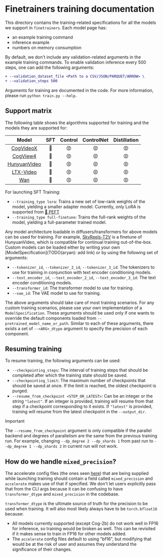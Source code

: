 # Finetrainers training documentation

This directory contains the training-related specifications for all the models we support in `finetrainers`. Each model page has:
- an example training command
- inference example
- numbers on memory consumption

By default, we don't include any validation-related arguments in the example training commands. To enable validation inference every 500 steps, one can add the following arguments:

```diff
+ --validation_dataset_file <Path to a CSV/JSON/PARQUET/ARROW> \
+ --validation_steps 500
```

Arguments for training are documented in the code. For more information, please run `python train.py --help`.

## Support matrix

The following table shows the algorithms supported for training and the models they are supported for:

| Model                                     | SFT | Control | ControlNet | Distillation |
|:-----------------------------------------:|:---:|:-------:|:----------:|:------------:|
| [CogVideoX](./cogvideox.md)               | 🤗 | 😡 | 😡 | 😡 |
| [CogView4](./cogview4.md)                 | 🤗 | 😡 | 😡 | 😡 |
| [HunyuanVideo](./hunyuan_video.md)        | 🤗 | 😡 | 😡 | 😡 |
| [LTX-Video](./ltx_video.md)               | 🤗 | 😡 | 😡 | 😡 |
| [Wan](./wan.md)                           | 🤗 | 😡 | 😡 | 😡 |

For launching SFT Training:
- `--training_type lora`: Trains a new set of low-rank weights of the model, yielding a smaller adapter model. Currently, only LoRA is supported from [🤗 PEFT](https://github.com/huggingface/peft)
- `--training_type full-finetune`: Trains the full-rank weights of the model, yielding a full-parameter trained model.

Any model architecture loadable in diffusers/transformers for above models can be used for training. For example, [SkyReels-T2V](https://huggingface.co/Skywork/SkyReels-V1-Hunyuan-T2V) is a finetune of HunyuanVideo, which is compatible for continual training out-of-the-box. Custom models can be loaded either by writing your own [ModelSpecification](TODO(aryan): add link) or by using the following set of arguments:
- `--tokenizer_id`, `--tokenizer_2_id`, `--tokenizer_3_id`: The tokenizers to use for training in conjunction with text encoder conditioning models.
- `--text_encoder_id`, `--text_encoder_2_id`, `--text_encoder_3_id`: The text encoder conditioning models.
- `--transformer_id`: The transformer model to use for training.
- `--vae_id`: The VAE model to use for training.

The above arguments should take care of most training scenarios. For any custom training scenarios, please use your own implementation of a `ModelSpecification`. These arguments should be used only if one wants to override the default components loaded from `--pretrained_model_name_or_path`. Similar to each of these arguments, there exists a set of `--<ARG>_dtype` argument to specify the precision of each component.

## Resuming training

To resume training, the following arguments can be used:
- `--checkpointing_steps`: The interval of training steps that should be completed after which the training state should be saved.
- `--checkpointing_limit`: The maximum number of checkpoints that should be saved at once. If the limit is reached, the oldest checkpoint is purged.
- `--resume_from_checkpoint <STEP_OR_LATEST>`: Can be an integer or the string `"latest"`. If an integer is provided, training will resume from that step if a checkpoint corresponding to it exists. If `"latest"` is provided, training will resume from the latest checkpoint in the `--output_dir`.

> [!IMPORTANT]
> The `--resume_from_checkpoint` argument is only compatible if the parallel backend and degrees of parallelism are the same from the previous training run. For example, changing `--dp_degree 2 --dp_shards 1` from past run to `--dp_degree 1 --dp_shards 2` in current run will not work.

## How do we handle `mixed_precision`?

The accelerate config files (the ones seen [here](../../accelerate_configs/)) that are being supplied while launching training should contain a field called `mixed_precision` and `accelerate` makes use of that if specified. We don't let users explicitly pass that from the CLI args because it can be confusing to have `transformer_dtype` and `mixed_precision` in the codebase.

`transformer_dtype` is the ultimate source of truth for the precision to be used when training. It will also most likely always have to be `torch.bfloat16` because:

* All models currently supported (except Cog-2b) do not work well in FP16 for inference, so training would be broken as well. This can be revisited if it makes sense to train in FP16 for other models added.
* The `accelerate` config files default to using "bf16", but modifying that would be at the risk of user and assumes they understand the significance of their changes.
